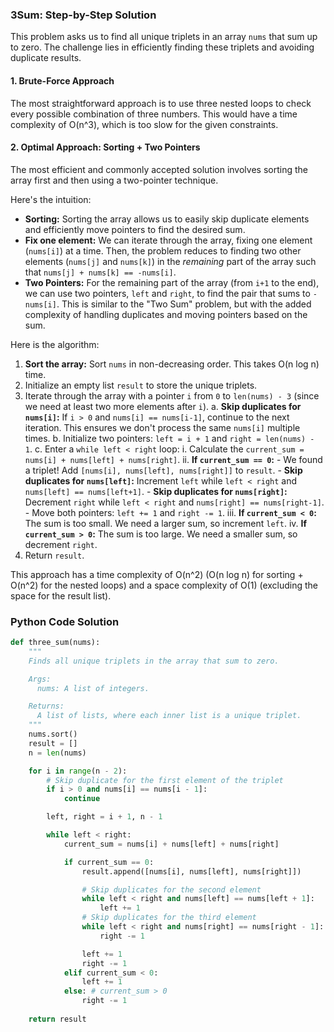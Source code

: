 ### 3Sum: Step-by-Step Solution

This problem asks us to find all unique triplets in an array `nums` that sum up to zero. The challenge lies in efficiently finding these triplets and avoiding duplicate results.

#### 1. Brute-Force Approach

The most straightforward approach is to use three nested loops to check every possible combination of three numbers. This would have a time complexity of O(n^3), which is too slow for the given constraints.

#### 2. Optimal Approach: Sorting + Two Pointers

The most efficient and commonly accepted solution involves sorting the array first and then using a two-pointer technique.

Here's the intuition:
- **Sorting:** Sorting the array allows us to easily skip duplicate elements and efficiently move pointers to find the desired sum.
- **Fix one element:** We can iterate through the array, fixing one element (`nums[i]`) at a time. Then, the problem reduces to finding two other elements (`nums[j]` and `nums[k]`) in the *remaining* part of the array such that `nums[j] + nums[k] == -nums[i]`.
- **Two Pointers:** For the remaining part of the array (from `i+1` to the end), we can use two pointers, `left` and `right`, to find the pair that sums to `-nums[i]`. This is similar to the "Two Sum" problem, but with the added complexity of handling duplicates and moving pointers based on the sum.

Here is the algorithm:

1.  **Sort the array:** Sort `nums` in non-decreasing order. This takes O(n log n) time.
2.  Initialize an empty list `result` to store the unique triplets.
3.  Iterate through the array with a pointer `i` from `0` to `len(nums) - 3` (since we need at least two more elements after `i`).
    a. **Skip duplicates for `nums[i]`:** If `i > 0` and `nums[i] == nums[i-1]`, continue to the next iteration. This ensures we don't process the same `nums[i]` multiple times.
    b. Initialize two pointers: `left = i + 1` and `right = len(nums) - 1`.
    c. Enter a `while left < right` loop:
        i. Calculate the `current_sum = nums[i] + nums[left] + nums[right]`.
        ii. **If `current_sum == 0`:**
            - We found a triplet! Add `[nums[i], nums[left], nums[right]]` to `result`.
            - **Skip duplicates for `nums[left]`:** Increment `left` while `left < right` and `nums[left] == nums[left+1]`.
            - **Skip duplicates for `nums[right]`:** Decrement `right` while `left < right` and `nums[right] == nums[right-1]`.
            - Move both pointers: `left += 1` and `right -= 1`.
        iii. **If `current_sum < 0`:** The sum is too small. We need a larger sum, so increment `left`.
        iv. **If `current_sum > 0`:** The sum is too large. We need a smaller sum, so decrement `right`.
4.  Return `result`.

This approach has a time complexity of O(n^2) (O(n log n) for sorting + O(n^2) for the nested loops) and a space complexity of O(1) (excluding the space for the result list).

### Python Code Solution

```python
def three_sum(nums):
    """
    Finds all unique triplets in the array that sum to zero.

    Args:
      nums: A list of integers.

    Returns:
      A list of lists, where each inner list is a unique triplet.
    """
    nums.sort()
    result = []
    n = len(nums)

    for i in range(n - 2):
        # Skip duplicate for the first element of the triplet
        if i > 0 and nums[i] == nums[i - 1]:
            continue

        left, right = i + 1, n - 1

        while left < right:
            current_sum = nums[i] + nums[left] + nums[right]

            if current_sum == 0:
                result.append([nums[i], nums[left], nums[right]])

                # Skip duplicates for the second element
                while left < right and nums[left] == nums[left + 1]:
                    left += 1
                # Skip duplicates for the third element
                while left < right and nums[right] == nums[right - 1]:
                    right -= 1

                left += 1
                right -= 1
            elif current_sum < 0:
                left += 1
            else: # current_sum > 0
                right -= 1
                
    return result

```
